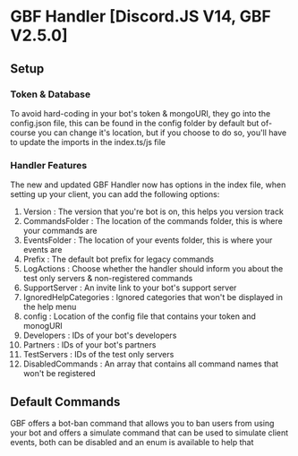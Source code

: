 # GBF Handler [Discord.JS V14, GBF V2.5.0]

## Setup
### Token & Database
To avoid hard-coding in your bot's token & mongoURI, they go into the config.json file, this can be found in the config folder by default but of-course you can change it's location, but if you choose to do so, you'll have to update the imports in the index.ts/js file 

### Handler Features
The new and updated GBF Handler now has options in the index file, when setting up your client, you can add the following options: 
1. Version : The version that you're bot is on, this helps you version track
2. CommandsFolder : The location of the commands folder, this is where your commands are
3. EventsFolder : The location of your events folder, this is where your events are
4. Prefix : The default bot prefix for legacy commands
5. LogActions : Choose whether the handler should inform you about the test only servers & non-registered commands
6. SupportServer : An invite link to your bot's support server
7. IgnoredHelpCategories : Ignored categories that won't be displayed in the help menu
8. config : Location of the config file that contains your token and monogURI
9. Developers : IDs of your bot's developers
10. Partners : IDs of your bot's partners
11. TestServers : IDs of the test only servers
12. DisabledCommands : An array that contains all command names that won't be registered

## Default Commands
GBF offers a bot-ban command that allows you to ban users from using your bot and offers a simulate command that can be used to simulate client events, both can be disabled and an enum is available to help that
